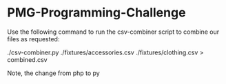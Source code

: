 # PMG-Programming-Challenge

Use the following command to run the csv-combiner script to combine our files as requested:

./csv-combiner.py ./fixtures/accessories.csv ./fixtures/clothing.csv > combined.csv

Note, the change from php to py
